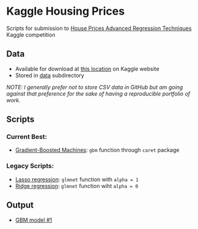 # Kaggle Housing Prices

Scripts for submission to [House Prices Advanced Regression Techniques](https://www.kaggle.com/c/house-prices-advanced-regression-techniques) Kaggle competition

## Data

* Available for download at [this location](https://www.kaggle.com/c/house-prices-advanced-regression-techniques/data) on Kaggle website
* Stored in [data](data/) subdirectory

*NOTE: I generally prefer not to store CSV data in GitHub but am going against that preference for the sake of having a reproducible portfolio of work.*

## Scripts

### Current Best:
* [Gradient-Boosted Machines](gbm.R): `gbm` function through `caret` package

### Legacy Scripts:
* [Lasso regression](lasso_regression.R): `glmnet` function with `alpha = 1`
* [Ridge regression](ridge_regression.R): `glmnet` function wiht `alpha = 0`

## Output
* [GBM model #1](output/submission_gbm1.csv)
